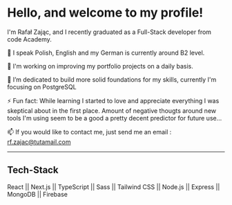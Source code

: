 <h1>Hello, and welcome to my profile! </h1>

I'm Rafał Zając, and I recently graduated as a Full-Stack developer from code Academy. 

💬 I speak Polish, English and my German is currently around B2 level. 

🔭 I'm working on improving my portfolio projects on a daily basis. 

🌱 I’m dedicated to build more solid foundations for my skills, currently I'm focusing on PostgreSQL

⚡ Fun fact: While learning I started to love and appreciate everything I was skeptical about in the first place. Amount of negative thougts around new tools I'm using seem to be a good a pretty decent predictor for future use... 

📫 If you would like to contact me, just send me an email : rf.zajac@tutamail.com

<hr/>

<h2>Tech-Stack</h2>
React || Next.js || TypeScript || Sass || Tailwind CSS || Node.js || Express || MongoDB || Firebase


